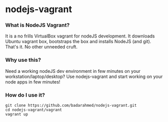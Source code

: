 nodejs-vagrant
==============

### What is NodeJS Vagrant?
It is a no frills VirtualBox vagrant for nodeJS development. It downloads Ubuntu vagrant box, bootstraps the box and installs NodeJS (and git). That's it. No other unneeded cruft.

### Why use this?
Need a working nodeJS dev environment in few minutes on your workstation/laptop/desktop? Use nodejs-vagrant and start working on your node apps in few minutes!


### How do I use it?
```
git clone https://github.com/badarahmed/nodejs-vagrant.git
cd nodejs-vagrant/vagrant
vagrant up
```
